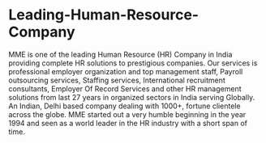 # Leading-Human-Resource-Company
MME is one of the leading Human Resource (HR) Company in India providing complete HR solutions to prestigious companies. Our services is professional employer organization and top management staff, Payroll outsourcing services, Staffing services, International recruitment consultants, Employer Of Record Services and other HR management solutions from last 27 years in organized sectors in India serving Globally. An Indian, Delhi based company dealing with 1000+, fortune clientele across the globe. MME started out a very humble beginning in the year 1994 and seen as a world leader in the HR industry with a short span of time.
